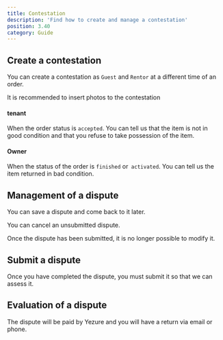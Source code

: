 ```yaml
---
title: Contestation
description: 'Find how to create and manage a contestation'
position: 3.40
category: Guide
---
```


## Create a contestation
You can create a contestation as `Guest` and `Rentor` at a different time of an order.

It is recommended to insert photos to the contestation

#### tenant
When the order status is `accepted`. You can tell us that the item is not in good condition and that you refuse to take possession of the item.

#### Owner
When the status of the order is `finished` or` activated`. You can tell us the item returned in bad condition.

## Management of a dispute
You can save a dispute and come back to it later.

You can cancel an unsubmitted dispute.

Once the dispute has been submitted, it is no longer possible to modify it.

## Submit a dispute
Once you have completed the dispute, you must submit it so that we can assess it.

## Evaluation of a dispute
The dispute will be paid by Yezure and you will have a return via email or phone.